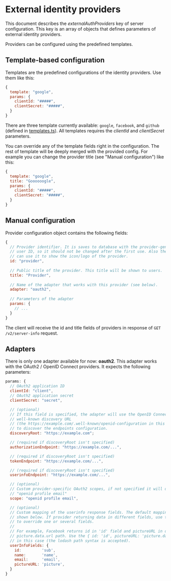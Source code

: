 # External identity providers

This document describes the _externalAuthProviders_ key of server configuration.
This key is an array of objects that defines parameters of external identity
providers.

Providers can be configured using the predefined templates.

## Template-based configuration

Templates are the predefined configurations of the identity providers. Use them
like this:

```js
{
  template: "google",
  params: {
    clientId: "#####",
    clientSecret: "#####",
  }
}
```

There are three template currently available: `google`, `facebook`, and `github`
(defined in [templates.ts](../app/support/ExtAuth/templates.ts)). All templates
requires the  _clientId_ and _clientSecret_ parameters.

You can override any of the template fields right in the configuration. The rest
of template will be deeply merged with the provided config. For example you can
change the provider title (see "Manual configuration") like this:

```js
{
  template: "google",
  title: "Goooooogle",
  params: {
    clientId: "#####",
    clientSecret: "#####",
  }
}
```


## Manual configuration

Provider configuration object contains the following fields:

```js
{
  // Provider identifier. It is saves to database with the provider-generated
  // user ID, so it should not be changed after the first use. Also the client
  // can use it to show the icon/logo of the provider.
  id: "provider",
  
  // Public title of the provider. This title will be shown to users.
  title: "Provider",
  
  // Name of the adapter that works with this provider (see below).
  adapter: "oauth2",
  
  // Parameters of the adapter
  params: {
    // ...
  }
}
```

The client will receive the id and title fields of providers in response
of `GET /v2/server-info` request.

## Adapters

There is only one adapter available for now: **oauth2**. This adapter works with
the OAuth2 / OpenID Connect providers. It expects the following parameters:

```js
params: {
  // OAuth2 application ID
  clientId: "client",
  // OAuth2 application secret
  clientSecret: "secret",

  // (optional)
  // If this field is specified, the adapter will use the OpenID Connect 
  // well-known discovery URL 
  // (the https://example.com/.well-known/openid-configuration in this example)
  // to discover the endpoints configuration.
  discoveryRoot: "https://example.com";

  // (required if discoveryRoot isn't specified)
  authorizationEndpoint: "https://example.com/...",

  // (required if discoveryRoot isn't specified)
  tokenEndpoint: "https://example.com/...",

  // (required if discoveryRoot isn't specified)
  userinfoEndpoint: "https://example.com/...",

  // (optional)
  // Custom provider-specific OAuth2 scopes, if not specified it will default to
  // "openid profile email"
  scope: "openid profile email",

  // (optional)
  // Custom mapping of the userinfo response fields. The default mapping is 
  // shown below. If provider returning data in different fields, use this map
  // to override one or several fields.
  // 
  // For example, Facebook returns id in 'id' field and pictureURL in deep
  // picture.data.url path. Use the { id: 'id', pictureURL: 'picture.data.url' }
  // in this case (the lodash path syntax is accepted).
  userInfoFields: {
    id:         'sub',
    name:       'name',
    email:      'email',
    pictureURL: 'picture',
  }
}
```
